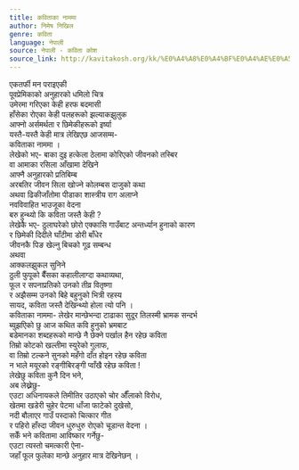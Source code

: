 ```yaml
---
title: कविताका नाममा
author: निमेष निखिल
genre: कविता
language: नेपाली
source: नेपाली - कविता कोश
source_link: http://kavitakosh.org/kk/%E0%A4%A8%E0%A4%BF%E0%A4%AE%E0%A5%87%E0%A4%B7_%E0%A4%A8%E0%A4%BF%E0%A4%96%E0%A4%BF%E0%A4%B2
---
```


एकतर्फी मन पराइएकी  
पूवप्रेमिकाको अनुहारको धमिलो चित्र  
उमेरमा गरिएका केही हरफ बदमासी  
हाँसेका रोएका केही पलहरूको झल्याकझुलुक  
आफ्नो अर्समर्थता र छिमेकीहरूको इर्ष्या  
यस्तै-यस्तै केही मात्र लेखिएछ आजसम्म-  
कविताका नाममा ।  
लेखेको भए- बाका दुइ हत्केला ठेलामा कोरिएको जीवनको तस्बिर  
वा आमाका रसिला आँखामा देखिने  
आफ्नै अनुहारको प्रतिबिम्ब  
अरबतिर जीवन सिला खोज्ने कोलम्बस दाजुको कथा  
अथवा ढिकीजाँतोमा पीडाका शास्त्रीय राग अलाप्ने  
नवविवाहित भाउजूका वेदना  
बरु हुन्थ्यो कि कविता जस्तै केही ?  
लेखेकै भए- ठुलाघरेको छोरो एक्कासि गाउँबाट अन्तर्ध्यान हुनाको कारण  
र छिमेकी दिदीले घाँटीमा डोरी बाँधेर  
जीवनकै पिङ खेल्नु बिचको गूढ सम्बन्ध  
अथवा  
आक्कलझुकल सुनिने  
ठुली फुपूको बैँसका कहालीलाग्दा कथाव्यथा,  
फूल र सपनाप्रतिको उनको तीव्र वितृष्णा  
र अझैसम्म उनको बिहे बहुनुको भित्री रहस्य  
सायद, कविता जस्तै देखिन्थ्यो होला त्यो पनि ।  
कविताका नाममा- लेखेर मान्छेभन्दा टाढाका सुदूर तिलस्मी भ्रामक सन्दर्भ  
ब्युझएिको छु आज कथित कवि हुनुको भ्रमबाट  
बडेमानका शब्दहरूको मान्छे नै छेक्ने पर्खाल हैन रहेछ कविता  
तिम्रो कोटको खल्तीमा स्युरेको गुलाफ,  
वा तिम्रो टल्कने सुनको महँगो दाँत होइन रहेछ कविता  
न भाले मयूरको रङ्गीबिरङ्गी प्वाँखै रहेछ कविता !  
लेखेछु कविता कुनै दिन भने,  
अब लेख्नेछु-  
एउटा अधिनायकले तिमीतिर उठाएको चोर औँलाको विरोध,  
खेतमा खडेरी चुहेर पेटमा धाँजा फाटेको दुखेसो,  
नदी बौलाएर गाउँ पस्दाको चित्कार गीत  
र पहिरो हाँस्दा जीवन धुरुधुरु रोएको चूडान्त वेदना ।  
सकेँ भने कवितामा आविष्कार गर्नेछु-  
एउटा त्यस्तो चमत्कारी ऐना-  
जहाँ फूल फुलेका मान्छे अनुहार मात्र देखिनेछन् ।
